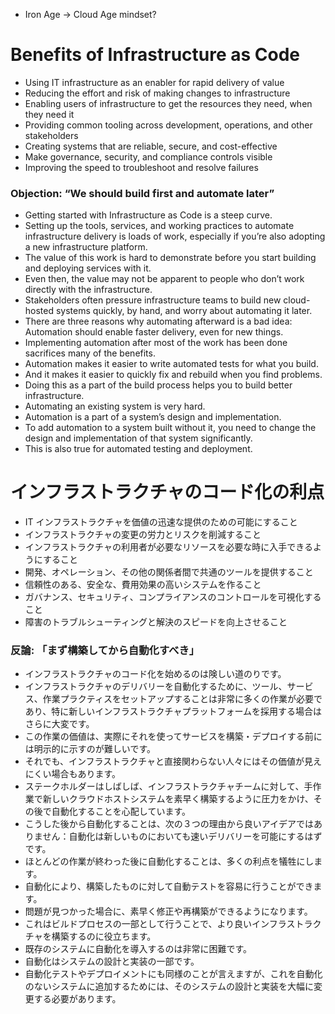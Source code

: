 - Iron Age -> Cloud Age mindset?

# Benefits of Infrastructure as Code

- Using IT infrastructure as an enabler for rapid delivery of value
- Reducing the effort and risk of making changes to infrastructure
- Enabling users of infrastructure to get the resources they need, when they need it
- Providing common tooling across development, operations, and other stakeholders
- Creating systems that are reliable, secure, and cost-effective
- Make governance, security, and compliance controls visible
- Improving the speed to troubleshoot and resolve failures

### Objection: “We should build first and automate later”

- Getting started with Infrastructure as Code is a steep curve.
- Setting up the tools, services, and working practices to automate infrastructure delivery is loads of work, especially if you’re also adopting a new infrastructure platform.
- The value of this work is hard to demonstrate before you start building and deploying services with it.
- Even then, the value may not be apparent to people who don’t work directly with the infrastructure.
- Stakeholders often pressure infrastructure teams to build new cloud-hosted systems quickly, by hand, and worry about automating it later.
- There are three reasons why automating afterward is a bad idea: Automation should enable faster delivery, even for new things.
- Implementing automation after most of the work has been done sacrifices many of the benefits.
- Automation makes it easier to write automated tests for what you build.
- And it makes it easier to quickly fix and rebuild when you find problems.
- Doing this as a part of the build process helps you to build better infrastructure.
- Automating an existing system is very hard.
- Automation is a part of a system’s design and implementation.
- To add automation to a system built without it, you need to change the design and implementation of that system significantly.
- This is also true for automated testing and deployment.

# インフラストラクチャのコード化の利点

- IT インフラストラクチャを価値の迅速な提供のための可能にすること
- インフラストラクチャの変更の労力とリスクを削減すること
- インフラストラクチャの利用者が必要なリソースを必要な時に入手できるようにすること
- 開発、オペレーション、その他の関係者間で共通のツールを提供すること
- 信頼性のある、安全な、費用効果の高いシステムを作ること
- ガバナンス、セキュリティ、コンプライアンスのコントロールを可視化すること
- 障害のトラブルシューティングと解決のスピードを向上させること

### 反論: 「まず構築してから自動化すべき」

- インフラストラクチャのコード化を始めるのは険しい道のりです。
- インフラストラクチャのデリバリーを自動化するために、ツール、サービス、作業プラクティスをセットアップすることは非常に多くの作業が必要であり、特に新しいインフラストラクチャプラットフォームを採用する場合はさらに大変です。
- この作業の価値は、実際にそれを使ってサービスを構築・デプロイする前には明示的に示すのが難しいです。
- それでも、インフラストラクチャと直接関わらない人々にはその価値が見えにくい場合もあります。
- ステークホルダーはしばしば、インフラストラクチャチームに対して、手作業で新しいクラウドホストシステムを素早く構築するように圧力をかけ、その後で自動化することを心配しています。
- こうした後から自動化することは、次の３つの理由から良いアイデアではありません：自動化は新しいものにおいても速いデリバリーを可能にするはずです。
- ほとんどの作業が終わった後に自動化することは、多くの利点を犠牲にします。
- 自動化により、構築したものに対して自動テストを容易に行うことができます。
- 問題が見つかった場合に、素早く修正や再構築ができるようになります。
- これはビルドプロセスの一部として行うことで、より良いインフラストラクチャを構築するのに役立ちます。
- 既存のシステムに自動化を導入するのは非常に困難です。
- 自動化はシステムの設計と実装の一部です。
- 自動化テストやデプロイメントにも同様のことが言えますが、これを自動化のないシステムに追加するためには、そのシステムの設計と実装を大幅に変更する必要があります。
